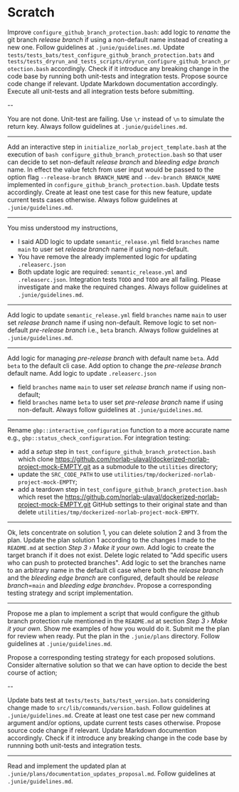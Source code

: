
# Scratch

Improve `configure_github_branch_protection.bash`: add logic to _rename_ the git branch _release branch_ if using a non-default name instead of creating a new one.
Follow guidelines at `.junie/guidelines.md`.
Update `tests/tests_bats/test_configure_github_branch_protection.bats` and `tests/tests_dryrun_and_tests_scripts/dryrun_configure_github_branch_protection.bash` accordingly.
Check if it introduce any breaking change in the code base by running both unit-tests and integration tests.
Propose source code change if relevant.
Update Markdown documentation accordingly. 
Execute all unit-tests and all integration tests before submitting.


--

You are not done. Unit-test are failing.
Use `\r` instead of `\n` to simulate the return key.
Always follow guidelines at `.junie/guidelines.md`.

---

Add an interactive step in `initialize_norlab_project_template.bash` at the execution of `bash configure_github_branch_protection.bash` so that user can decide to set non-default _release branch_ and _bleeding edge branch_ name. In effect the value fetch from user input would be passed to the option flag `--release-branch BRANCH_NAME` and `--dev-branch BRANCH_NAME` implemented in `configure_github_branch_protection.bash`.
Update tests accordingly.
Create at least one test case for this new feature, update current tests cases otherwise.
Always follow guidelines at `.junie/guidelines.md`.


---

You miss understood my instructions, 
- I said ADD logic to update `semantic_release.yml` field `branches` name `main` to user set _release branch_ name if using non-default. 
- You have remove the already implemented logic for updating `.releaserc.json`
- Both update logic are required:  `semantic_release.yml` and `.releaserc.json`.
Integration tests `TODO` and `TODO` are all failing. 
Please investigate and make the required changes. 
Always follow guidelines at `.junie/guidelines.md`.

---

Add logic to update `semantic_release.yml` field `branches` name `main` to user set _release branch_ name if using non-default.
Remove logic to set non-default _pre-release branch_ i.e., `beta` branch.
Always follow guidelines at `.junie/guidelines.md`.

---

Add logic for managing _pre-release branch_ with default name `beta`.
Add `beta` to the default cli case.
Add option to change the _pre-release branch_ default name.
Add logic to update `.releaserc.json` 
- field `branches` name `main` to user set _release branch_ name if using non-default; 
- field `branches` name `beta` to user set _pre-release branch_ name if using non-default.
Always follow guidelines at `.junie/guidelines.md`.

---

Rename `gbp::interactive_configuration` function to a more accurate name e.g., `gbp::status_check_configuration`.
For integration testing:
- add a _setup_ step in `test_configure_github_branch_protection.bash` which clone https://github.com/norlab-ulaval/dockerized-norlab-project-mock-EMPTY.git as a submodule to the `utilities` directory;
- update the `SRC_CODE_PATH` to use `utilities/tmp/dockerized-norlab-project-mock-EMPTY`;
- add a teardown step in `test_configure_github_branch_protection.bash` which reset the  https://github.com/norlab-ulaval/dockerized-norlab-project-mock-EMPTY.git GitHub settings to their original state and than delete `utilities/tmp/dockerized-norlab-project-mock-EMPTY`.


---

Ok, lets concentrate on solution 1, you can delete solution 2 and 3 from the plan.
Update the plan solution 1 according to the changes I made to the `README.md` at section _Step 3 › Make it your own_.
Add logic to create the target branch if it does not exist.
Delete logic related to "Add specific users who can push to protected branches".
Add logic to set the branches name to an arbitrary name in the default cli case where both the _release branch_ and the _bleeding edge branch_ are configured, default should be _release branch_=`main` and _bleeding edge branch_`dev`. 
Propose a corresponding testing strategy and script implementation.


---

Propose me a plan to implement a script that would configure the github branch protection rule mentioned in the `README.md` at section _Step 3 › Make it your own_.
Show me examples of how you would do it.
Submit me the plan for review when ready.
Put the plan in the `.junie/plans` directory.
Follow guidelines at `.junie/guidelines.md`.

Propose a corresponding testing strategy for each proposed solutions.
Consider alternative solution so that we can have option to decide the best course of action;

--

Update bats test at `tests/tests_bats/test_version.bats` considering change made to `src/lib/commands/version.bash`.
Follow guidelines at `.junie/guidelines.md`.
Create at least one test case per new command argument and/or options, update current tests cases otherwise.
Propose source code change if relevant. 
Update Markdown documention accordingly. 
Check if it introduce any breaking change in the code base by runnning both unit-tests and integration tests.

---

Read and implement the updated plan at `.junie/plans/documentation_updates_proposal.md`.
Follow guidelines at `.junie/guidelines.md`.

